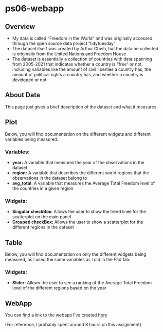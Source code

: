 # ps06-webapp

## Overview

- My data is called “Freedom in the World” and was originally accessed through the open
source data project “tidytuesday”
- The dataset itself was created by Arthur Cheib, but the data he collected is originally
from the United Nations and Freedom House
- The dataset is essentially a collection of countries with data spanning from 2005-2021 that
indicates whether a country is “free” or not, including variables like the amount of civil
liberties a country has, the amount of political rights a country has, and whether a country
is developed or not

## About Data

This page just gives a brief description of the dataset and what it measures

## Plot

Below, you will find documentation on the different widgets and different variables being measured:

### Variables:

- **year:** A variable that measures the year of the observations in the dataset
- **region:** A variable that describes the different world regions that the observations in the dataset belong to
- **avg_total:** A variable that measures the Average Total Freedom level of the countries in a given region

### Widgets:

- **Singular checkBox:** Allows the user to show the trend lines for the scatterplot on the main panel
- **Grouped checkBox:** Allows the user to show a scatterplot for the different regions in the dataset

## Table

Below, you will find documentation on only the different widgets being measured, as I used the same variables as I did in the _Plot_ tab:

### Widgets:

- **Slider:** Allows the user to see a ranking of the Average Total Freedom level of the different regions based on the year

## WebApp

You can find a link to the webapp I've created [here]( https://graydonperry.shinyapps.io/ps06-webapp/)

(For reference, I probably spent around 8 hours on this assignment)
